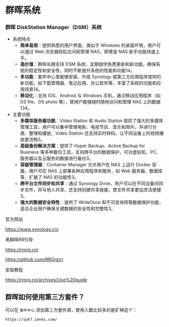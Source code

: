 # 群晖系统

### 群晖 DiskStation Manager（DSM）系统

- 系统特点
  - **简单易用**：提供熟悉的用户界面，类似于 Windows 的桌面环境，用户可以通过 Web 浏览器轻松访问和管理 NAS，即使是 NAS 新手也能快速上手。
  - **高价值**：群晖长期支持 DSM 系统，定期提供免费更新和新功能，确保系统的稳定性和安全性，同时不断提升系统的性能和功能14。
  - **多功能**：套件中心里能够安装、升级 Synology 或第三方应用程序提供的新功能，如下载管理器、笔记应用、办公软件等，丰富了系统的功能和应用场景14。
  - **移动化**：支持 IOS、Android 与 Windows 手机，通过移动应用程序（如 DS file、DS photo 等），使用户能够随时随地访问和管理 NAS 上的数据134。
- 主要功能
  - **多媒体服务器功能**：Video Station 和 Audio Station 提供了强大的多媒体管理工具，用户可以集中管理电影、电视节目、音乐和照片，并进行分类、整理和播放，Video Station 还支持实时转码，让不同设备上的视频播放更流畅3。
  - **高级备份解决方案**：提供了 Hyper Backup、Active Backup for Business 等多种备份工具，支持跨平台的数据保护，可对虚拟机、PC、服务器以及云服务的数据进行备份3。
  - **容器管理器**：Container Manager 允许用户在 NAS 上运行 Docker 容器，用户可在 NAS 上部署各种应用程序和服务，如 Web 服务器、数据库等，扩展了 NAS 的功能性3。
  - **跨平台文件同步和共享**：通过 Synology Drive，用户可以在不同设备间同步文件，并与他人共享，还支持创建共享链接，使文件共享更加灵活便捷3。
  - **强大的数据安全特性**：提供了 WriteOnce 和不可变快照等数据保护功能，适合企业用户确保关键数据的安全性和完整性3。

官方网站

https://www.synology.cn/

黑群晖RR引导

https://rrorg.cn/

https://github.com/RROrg/rr

安装教程 

https://rrorg.cn/archives/Use%20guide

## 群晖如何使用第三方套件？

可以在 `套件中心` 添加第三方套件源，使用人数比较多的是矿神这个：

```
https://spk7.imnks.com/
```
